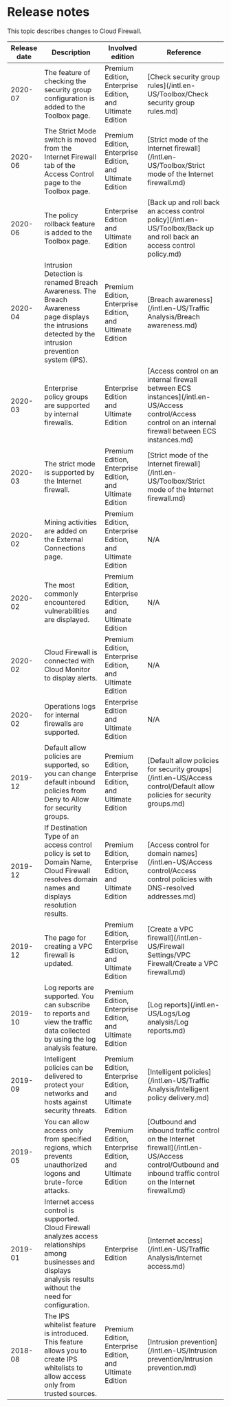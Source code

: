 # Release notes

This topic describes changes to Cloud Firewall.

|Release date|Description|Involved edition|Reference|
|------------|-----------|----------------|---------|
|2020-07|The feature of checking the security group configuration is added to the Toolbox page.|Premium Edition, Enterprise Edition, and Ultimate Edition|[Check security group rules](/intl.en-US/Toolbox/Check security group rules.md)|
|2020-06|The Strict Mode switch is moved from the Internet Firewall tab of the Access Control page to the Toolbox page.|Premium Edition, Enterprise Edition, and Ultimate Edition|[Strict mode of the Internet firewall](/intl.en-US/Toolbox/Strict mode of the Internet firewall.md)|
|2020-06|The policy rollback feature is added to the Toolbox page.|Enterprise Edition and Ultimate Edition|[Back up and roll back an access control policy](/intl.en-US/Toolbox/Back up and roll back an access control policy.md)|
|2020-04|Intrusion Detection is renamed Breach Awareness. The Breach Awareness page displays the intrusions detected by the intrusion prevention system \(IPS\).|Premium Edition, Enterprise Edition, and Ultimate Edition|[Breach awareness](/intl.en-US/Traffic Analysis/Breach awareness.md)|
|2020-03|Enterprise policy groups are supported by internal firewalls.|Enterprise Edition and Ultimate Edition|[Access control on an internal firewall between ECS instances](/intl.en-US/Access control/Access control on an internal firewall between ECS instances.md)|
|2020-03|The strict mode is supported by the Internet firewall.|Premium Edition, Enterprise Edition, and Ultimate Edition|[Strict mode of the Internet firewall](/intl.en-US/Toolbox/Strict mode of the Internet firewall.md)|
|2020-02|Mining activities are added on the External Connections page.|Premium Edition, Enterprise Edition, and Ultimate Edition|N/A|
|2020-02|The most commonly encountered vulnerabilities are displayed.|Premium Edition, Enterprise Edition, and Ultimate Edition|N/A|
|2020-02|Cloud Firewall is connected with Cloud Monitor to display alerts.|Premium Edition, Enterprise Edition, and Ultimate Edition|N/A|
|2020-02|Operations logs for internal firewalls are supported.|Enterprise Edition and Ultimate Edition|N/A|
|2019-12|Default allow policies are supported, so you can change default inbound policies from Deny to Allow for security groups.|Premium Edition, Enterprise Edition, and Ultimate Edition|[Default allow policies for security groups](/intl.en-US/Access control/Default allow policies for security groups.md)|
|2019-12|If Destination Type of an access control policy is set to Domain Name, Cloud Firewall resolves domain names and displays resolution results.|Premium Edition, Enterprise Edition, and Ultimate Edition|[Access control for domain names](/intl.en-US/Access control/Access control policies with DNS-resolved addresses.md)|
|2019-12|The page for creating a VPC firewall is updated.|Premium Edition, Enterprise Edition, and Ultimate Edition|[Create a VPC firewall](/intl.en-US/Firewall Settings/VPC Firewall/Create a VPC firewall.md)|
|2019-10|Log reports are supported. You can subscribe to reports and view the traffic data collected by using the log analysis feature.|Premium Edition, Enterprise Edition, and Ultimate Edition|[Log reports](/intl.en-US/Logs/Log analysis/Log reports.md)|
|2019-09|Intelligent policies can be delivered to protect your networks and hosts against security threats.|Premium Edition, Enterprise Edition, and Ultimate Edition|[Intelligent policies](/intl.en-US/Traffic Analysis/Intelligent policy delivery.md)|
|2019-05|You can allow access only from specified regions, which prevents unauthorized logons and brute-force attacks.|Premium Edition, Enterprise Edition, and Ultimate Edition|[Outbound and inbound traffic control on the Internet firewall](/intl.en-US/Access control/Outbound and inbound traffic control on the Internet firewall.md)|
|2019-01|Internet access control is supported. Cloud Firewall analyzes access relationships among businesses and displays analysis results without the need for configuration.|Enterprise Edition|[Internet access](/intl.en-US/Traffic Analysis/Internet access.md)|
|2018-08|The IPS whitelist feature is introduced. This feature allows you to create IPS whitelists to allow access only from trusted sources.|Premium Edition, Enterprise Edition, and Ultimate Edition|[Intrusion prevention](/intl.en-US/Intrusion prevention/Intrusion prevention.md)|

